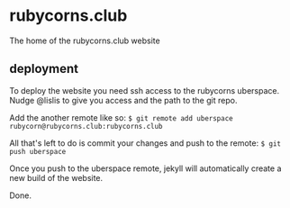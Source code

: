 # rubycorns.club
The home of the rubycorns.club website

## deployment
To deploy the website you need ssh access to the rubycorns uberspace. Nudge @lislis to give you access and the path to the git repo.

Add the another remote like so:
`$ git remote add uberspace rubycorn@rubycorns.club:rubycorns.club`

All that's left to do is commit your changes and push to the remote:
`$ git push uberspace`

Once you push to the uberspace remote, jekyll will automatically create a new build of the website.

Done.
